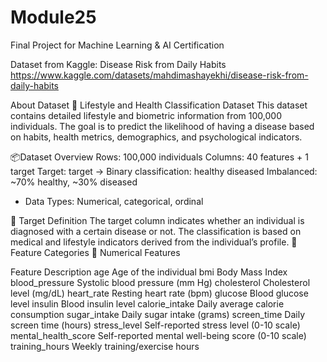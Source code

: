 # Module25
Final Project for Machine Learning &amp; AI Certification

Dataset from Kaggle: Disease Risk from Daily Habits
https://www.kaggle.com/datasets/mahdimashayekhi/disease-risk-from-daily-habits

About Dataset
🧠 Lifestyle and Health Classification Dataset
This dataset contains detailed lifestyle and biometric information from 100,000 individuals. The goal is to predict the likelihood of having a disease based on habits, health metrics, demographics, and psychological indicators.

📦Dataset Overview
Rows: 100,000 individuals
Columns: 40 features + 1 target
Target: target → Binary classification:
healthy
diseased
Imbalanced: ~70% healthy, ~30% diseased
- Data Types: Numerical, categorical, ordinal
  
🎯 Target Definition
The target column indicates whether an individual is diagnosed with a certain disease or not. The classification is based on medical and lifestyle indicators derived from the individual’s profile.
🧬 Feature Categories
🔢 Numerical Features

Feature	Description
age	Age of the individual
bmi	Body Mass Index
blood_pressure	Systolic blood pressure (mm Hg)
cholesterol	Cholesterol level (mg/dL)
heart_rate	Resting heart rate (bpm)
glucose	Blood glucose level
insulin	Blood insulin level
calorie_intake	Daily average calorie consumption
sugar_intake	Daily sugar intake (grams)
screen_time	Daily screen time (hours)
stress_level	Self-reported stress level (0-10 scale)
mental_health_score	Self-reported mental well-being score (0-10 scale)
training_hours	Weekly training/exercise hours
